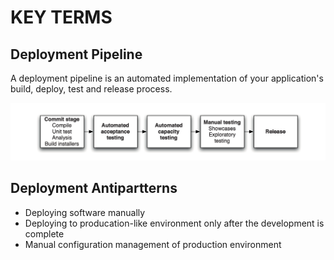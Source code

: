 # KEY TERMS

## Deployment Pipeline
A deployment pipeline is an automated implementation of your application's build, deploy, test and release process.

![Pipeline image logo](img/c1_01.png "Pipeline image")

## Deployment Antipartterns
* Deploying software manually
* Deploying to producation-like environment only after the development is complete
* Manual configuration management of production environment